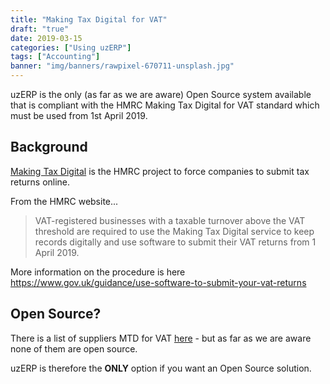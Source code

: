 ```yaml
---
title: "Making Tax Digital for VAT"
draft: "true"
date: 2019-03-15
categories: ["Using uzERP"]
tags: ["Accounting"]
banner: "img/banners/rawpixel-670711-unsplash.jpg"
---
```


uzERP is the only (as far as we are aware) Open Source system available that is compliant with the HMRC Making Tax Digital for VAT standard which must be used from 1st April 2019.

<!--more-->

## Background
[Making Tax Digital](https://www.gov.uk/government/publications/making-tax-digital/overview-of-making-tax-digital) is the HMRC project to force companies to submit tax returns online. 

From the HMRC website...

> VAT-registered businesses with a taxable turnover above the VAT threshold are required to use the Making Tax Digital service to keep
> records digitally and use software to submit their VAT returns from 1 April 2019.

More information on the procedure is here https://www.gov.uk/guidance/use-software-to-submit-your-vat-returns

## Open Source?

There is a list of suppliers MTD for VAT [here](https://www.gov.uk/guidance/software-for-sending-income-tax-updates) - but as far as we are aware none of them are open source.

uzERP is therefore the __ONLY__ option if you want an Open Source solution.
